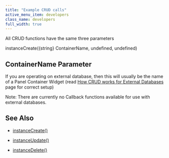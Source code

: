 ```yaml
---
title: "Example CRUD calls"
active_menu_item: developers
class_name: developers
full_width: true
---
```



All CRUD functions have the same three parameters

instanceCreate({string} ContainerName, undefined, undefined)

## ContainerName Parameter

If you are operating on external database, then this will usually be the name of a Panel Container Widget (read [How CRUD works for External Databases](how-crud-works-for-external-da.htm) page for correct setup)

Note: There are currently no Callback functions available for use with external databases.

## **See Also**

 - [instanceCreate()](../../../../../scripting-apis/client-api/instance-data-functions/instancecreate)

 - [instanceUpdate()](../../../../../scripting-apis/client-api/instance-data-functions/instancesave)

 - [instanceDelete()](../../../../../scripting-apis/client-api/instance-data-functions/instancedelete)

